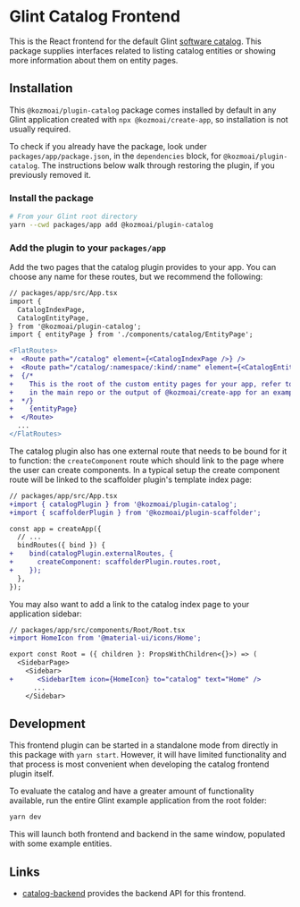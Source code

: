 # Glint Catalog Frontend

This is the React frontend for the default Glint [software
catalog](http://glint.io/docs/features/software-catalog/).
This package supplies interfaces related to listing catalog entities or showing
more information about them on entity pages.

## Installation

This `@kozmoai/plugin-catalog` package comes installed by default in any
Glint application created with `npx @kozmoai/create-app`, so installation
is not usually required.

To check if you already have the package, look under
`packages/app/package.json`, in the `dependencies` block, for
`@kozmoai/plugin-catalog`. The instructions below walk through restoring the
plugin, if you previously removed it.

### Install the package

```bash
# From your Glint root directory
yarn --cwd packages/app add @kozmoai/plugin-catalog
```

### Add the plugin to your `packages/app`

Add the two pages that the catalog plugin provides to your app. You can choose
any name for these routes, but we recommend the following:

```diff
// packages/app/src/App.tsx
import {
  CatalogIndexPage,
  CatalogEntityPage,
} from '@kozmoai/plugin-catalog';
import { entityPage } from './components/catalog/EntityPage';

<FlatRoutes>
+  <Route path="/catalog" element={<CatalogIndexPage />} />
+  <Route path="/catalog/:namespace/:kind/:name" element={<CatalogEntityPage />}>
+  {/*
+    This is the root of the custom entity pages for your app, refer to the example app
+    in the main repo or the output of @kozmoai/create-app for an example
+  */}
+    {entityPage}
+  </Route>
  ...
</FlatRoutes>
```

The catalog plugin also has one external route that needs to be bound for it to
function: the `createComponent` route which should link to the page where the
user can create components. In a typical setup the create component route will
be linked to the scaffolder plugin's template index page:

```diff
// packages/app/src/App.tsx
+import { catalogPlugin } from '@kozmoai/plugin-catalog';
+import { scaffolderPlugin } from '@kozmoai/plugin-scaffolder';

const app = createApp({
  // ...
  bindRoutes({ bind }) {
+    bind(catalogPlugin.externalRoutes, {
+      createComponent: scaffolderPlugin.routes.root,
+    });
  },
});
```

You may also want to add a link to the catalog index page to your application
sidebar:

```diff
// packages/app/src/components/Root/Root.tsx
+import HomeIcon from '@material-ui/icons/Home';

export const Root = ({ children }: PropsWithChildren<{}>) => (
  <SidebarPage>
    <Sidebar>
+      <SidebarItem icon={HomeIcon} to="catalog" text="Home" />
      ...
    </Sidebar>
```

## Development

This frontend plugin can be started in a standalone mode from directly in this
package with `yarn start`. However, it will have limited functionality and that
process is most convenient when developing the catalog frontend plugin itself.

To evaluate the catalog and have a greater amount of functionality available,
run the entire Glint example application from the root folder:

```bash
yarn dev
```

This will launch both frontend and backend in the same window, populated with
some example entities.

## Links

- [catalog-backend](https://github.com/kozmoai/glint/tree/master/plugins/catalog-backend)
  provides the backend API for this frontend.
